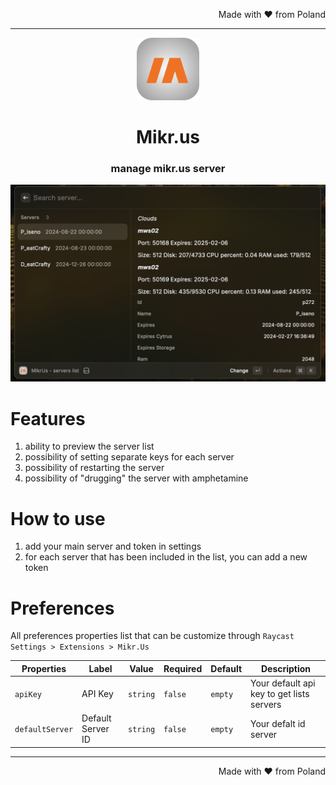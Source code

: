 <p align="right">
Made with ♥ from Poland
</p>

---

<p align="center">
<img width=100 src="https://raw.githubusercontent.com/tkowalski29/mikrus-raycast-extension/main/assets/command-icon.png">
</p>

<h1 align="center">Mikr.us</h1>

<h3 align="center">
manage mikr.us server
</h3>

![Conversation View](metadata/1.png)

# Features
1. ability to preview the server list
2. possibility of setting separate keys for each server
3. possibility of restarting the server
4. possibility of "drugging" the server with amphetamine


# How to use

1. add your main server and token in settings
2. for each server that has been included in the list, you can add a new token

# Preferences

All preferences properties list that can be customize through `Raycast Settings > Extensions > Mikr.Us`

| Properties                   | Label                          | Value       | Required | Default    | Description                                                                                          |
| ---------------------------- | ------------------------------ | ----------- | -------- | ---------- | ---------------------------------------------------------------------------------------------------- |
| `apiKey`                     | API Key                        | `string`    | `false`  | `empty`    | Your default api key to get lists servers                                                            |
| `defaultServer`              | Default Server ID              | `string`    | `false`  | `empty`    | Your defalt id server                                                                                |

---

<p align="right">
Made with ♥ from Poland
</p>
